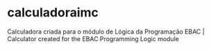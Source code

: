 # calculadoraimc
Calculadora criada para o módulo de Lógica da Programação EBAC |
Calculator created for the EBAC Programming Logic module
